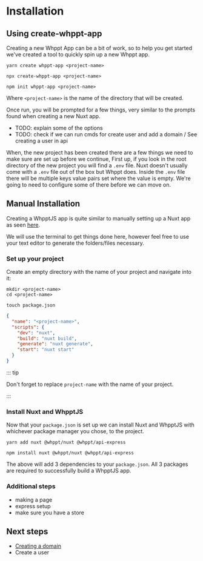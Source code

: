 # Installation

## Using create-whppt-app

Creating a new Whppt App can be a bit of work, so to help you get started we've created a tool to quickly
spin up a new Whppt app.

<CodeGroup>

<code-block title="Yarn">

```shell
yarn create whppt-app <project-name>
```

</code-block>

<code-block title="npx">

```shell
npx create-whppt-app <project-name>
```

</code-block>

<code-block title="npm">

```shell
npm init whppt-app <project-name>
```

</code-block>

</CodeGroup>

Where `<project-name>` is the name of the directory that will be created.

Once run, you will be prompted for a few things, very similar to the prompts found when creating a
new Nuxt app.

- TODO: explain some of the options
- TODO: check if we can run cmds for create user and add a domain / See creating a user in api

When, the new project has been created there are a few things we need to make sure are set up before we continue,
First up, if you look in the root directory of the new project you will find a `.env` file. Nuxt doesn't usually
come with a `.env` file out of the box but Whppt does. Inside the `.env` file there will be multiple keys value pairs
set where the value is empty. We're going to need to configure some of there before we can move on.

## Manual Installation

Creating a WhpptJS app is quite similar to manually setting up a Nuxt app as seen [here](https://nuxtjs.org/docs/2.x/get-started/installation#manual-installation).

We will use the terminal to get things done here, however feel free to use your text editor to generate the folders/files necessary.

### Set up your project

Create an empty directory with the name of your project and navigate into it:

```shell
mkdir <project-name>
cd <project-name>
```

```shell
touch package.json
```

```json
{
  "name": "<project-name>",
  "scripts": {
    "dev": "nuxt",
    "build": "nuxt build",
    "generate": "nuxt generate",
    "start": "nuxt start"
  }
}
```

::: tip

Don't forget to replace `project-name` with the name of your project.

:::

### Install Nuxt and WhpptJS

Now that your `package.json` is set up we can install Nuxt and WhpptJS with whichever package manager you chose, to the project.

<CodeGroup>

<CodeBlock title="Yarn">

```shell
yarn add nuxt @whppt/nuxt @whppt/api-express
```

</CodeBlock>

<CodeBlock title="npm">

```shell
npm install nuxt @whppt/nuxt @whppt/api-express
```

</CodeBlock>

</CodeGroup>

The above will add 3 dependencies to your `package.json`. All 3 packages are required to successfully build a WhpptJS app.

### Additional steps

- making a page
- express setup
- make sure you have a store

## Next steps

- [Creating a domain](/guide/gettingStarted/domains)
- <RouterLink to="/api/users/cli.html#creating-a-user">Create a user</RouterLink>
